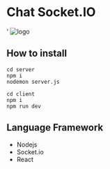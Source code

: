 # Chat Socket.IO
'
![logo](https://cdn.discordapp.com/attachments/1198124910950752288/1198370472681803897/image.png?ex=65bea879&is=65ac3379&hm=8d4d4cbe7febfc145cef87b244d5f3cd68090f0dfd3e6f25c9c9d40873211f17&)

## How to install
```
cd server
npm i
nodemon server.js
```

```
cd client
npm i
npm run dev
```

## Language Framework
* Nodejs
* Socket.io
* React

